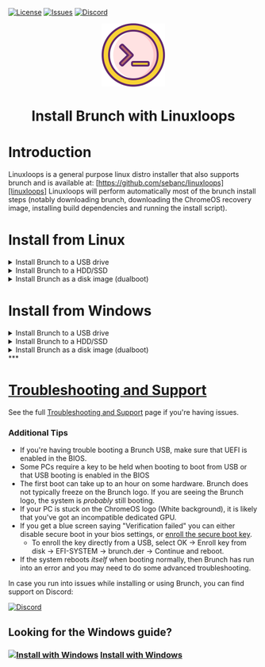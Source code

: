<div id="top"></div>

<!-- Shields/Logos -->
[![License][license-shield]][license-url]
[![Issues][issues-shield]][issues-url]
[![Discord][discord-shield]][discord-url]
<!-- Project Logo -->
<p align="center">
  <a href="https://github.com/sebanc/brunch" title="Brunch">
   <img src="../Images/terminal_icon-512.png" width="128px" alt="Logo"/>
  </a>
</p>
<h1 align="center">Install Brunch with Linuxloops</h1>
  
<!-- Installation Guides -->
# Introduction
Linuxloops is a general purpose linux distro installer that also supports brunch and is available at: [https://github.com/sebanc/linuxloops][linuxloops]
Linuxloops will perform automatically most of the brunch install steps (notably downloading brunch, downloading the ChromeOS recovery image, installing build dependencies and running the install script).
  
# Install from Linux
  
<details>
  <summary>Install Brunch to a USB drive</summary>
  
### Requirements
- x86_64 based computer with UEFI boot support
- Root access.
- 8 GB available in your home directory.
- Target USB must be 16 GB minimum.
  
### Install process
1. Identify the recovery suitable for your CPU:
  
#### Intel
* 6th gen -> 9th gen: "[shyvana][recovery-shyvana]" for Intel / "[bobba][recovery-bobba]" for Celeron.
* 10th gen: "[jinlon][recovery-jinlon]".
* 11th gen & above: "[voxel][recovery-voxel]".
#### AMD
* Ryzen: "[gumboz][recovery-gumboz]".
  
2. Install the zenity package for your distro:
  
Debian-based distro: sudo apt install zenity
Arch-based distro: sudo pacman -S zenity
Fedora-based distro: sudo dnf install zenity
  
3. Download the linuxloops script.
  
`curl -L https://raw.githubusercontent.com/sebanc/linuxloops/main/linuxloops -o ~/linuxloops`
  
4. Launch the linuxloops script and follow the GUI installer selecting "Brunch" as the distro and the recovery compatible with your CPU as the environment.
  
`sudo bash ~/linuxloops`
  
Choose "disk" at the install type prompt and select your USB flashdrive as destination.
  
5. Once the install process is finished, reboot your computer and select your USB drive as boot device.
  
6. (secure boot enabled) A blue screen saying `Verification failed: (15) Access Denied` may appear upon boot. 
  * To enroll the key directly from a USB, select OK -> Enroll key from disk -> EFI-SYSTEM -> brunch.der -> Continue and reboot.
  
### Next Steps
It is normal for the first boot to take a very long time, please be patient.
  
* The first boot is the best time to setup anything important such as [changing kernels][changing-kernels] or [framework options][framework-options] by selecting the "ChromeOS (Settings)" boot option. 
* If you have any issues, it is strongly advised to check out the [Brunch Configuration Menu][edit-brunch-config] for possible patches or solutions.
  
  
</details>
  
<details>
  <summary>Install Brunch to a HDD/SSD</summary>
  
### Requirements
- x86_64 based computer with UEFI boot support
- Root access.
- 8 GB available in your home directory.
- A USB drive that must be 16 GB minimum.
- A HDD/SSD drive that must also be 16 GB minimum.
  
### Install process
1. Make a Brunch USB flashdrive using the above "Install Brunch to a USB drive" guide.
  
2. Boot the ChromeOS USB drive, and switch to the TTY2 terminal with **Ctrl + Alt + F2**, then login as `chronos`.
  
3. Before continuing, you will need to know what disk you want to install to. Be absolutely sure **before** you continue, this installation will erase **everything** on that disk, including other partitions. The disk must be at least 16 GB, or the installation will fail. There are several ways to determine which disk is your target, in this example we will use `lsblk`.
  
`lsblk -e7`
  
4. Once you've determined your target disk, you're ready to install Brunch.
  * Replace `disk` in the below command with your target disk. (Such as `sdb`, `mmcblk0` or `nvme0n1` for example)
  
`sudo chromeos-install -dst /dev/disk`
  
The script will ask for confirmation. If you're ready to install, type `yes` into the prompt.
  
5. Reboot your computer and select your HDD/SDD in the boot menu.
  
### Next Steps
It is normal for the first boot to take a very long time, please be patient.
  
* The first boot is the best time to setup anything important such as [changing kernels][changing-kernels] or [framework options][framework-options] by selecting the "ChromeOS (Settings)" boot option. 
* If you have any issues, it is strongly advised to check out the [Brunch Configuration Menu][edit-brunch-config] for possible patches or solutions.
  
  
</details>
  
<details>
  <summary>Install Brunch as a disk image (dualboot)</summary>
  
### Requirements
- x86_64 based computer with UEFI boot support
- Root access.
- 8 GB available in your home directory.
- An unencrypted partition with 14 GB available (in ext4, btrfs, ntfs or exfat format).
- GRUB as bootloader.
  
### Install process
1. Identify the recovery suitable for your CPU:
  
#### Intel
* 6th gen -> 9th gen: "[shyvana][recovery-shyvana]" for Intel / "[bobba][recovery-bobba]" for Celeron.
* 10th gen: "[jinlon][recovery-jinlon]".
* 11th gen & above: "[voxel][recovery-voxel]".
#### AMD
* Ryzen: "[gumboz][recovery-gumboz]".
  
2. Install the zenity package for your distro:
  
Debian-based distro: sudo apt install zenity
Arch-based distro: sudo pacman -S zenity
Fedora-based distro: sudo dnf install zenity
  
3. Download the linuxloops script.
  
`curl -L https://raw.githubusercontent.com/sebanc/linuxloops/main/linuxloops -o ~/linuxloops`
  
4. Launch the linuxloops script and follow the GUI installer selecting "Brunch" as the distro and the recovery compatible with your CPU as the environment.
  
`sudo bash ~/linuxloops`
  
Choose "image" at the install type prompt, place the image on an unencrypted parition and define the disk image size.
  
5. At the end of the install process, the GUI installer will provide you with a command that will generate the needed GRUB configuration. Run it in a terminal.
  
6. (secure boot enabled) Once install is finished, run:
  
`sudo mokutil --import <image_path>/<image_name>.img.der`

7. Reboot your computer and launch Brunch from GRUB.
  
### Next Steps
It is normal for the first boot to take a very long time, please be patient.
  
* The first boot is the best time to setup anything important such as [changing kernels][changing-kernels] or [framework options][framework-options] by selecting the "ChromeOS (Settings)" boot option. 
* If you have any issues, it is strongly advised to check out the [Brunch Configuration Menu][edit-brunch-config] for possible patches or solutions.
  
  
</details>
  
  
# Install from Windows
  
<details>
  <summary>Install Brunch to a USB drive</summary>
  
### Requirements
- x86_64 based computer with UEFI boot support
- Microsoft Windows 10/11 with WSL2
- 22 GB available (8 GB for the install process, 14 GB for the USB image).
- Target USB must be 16 GB minimum.
  
### Install process
1. Identify the recovery suitable for your CPU:
  
#### Intel
* 6th gen -> 9th gen: "[shyvana][recovery-shyvana]" for Intel / "[bobba][recovery-bobba]" for Celeron.
* 10th gen: "[jinlon][recovery-jinlon]".
* 11th gen & above: "[voxel][recovery-voxel]".
#### AMD
* Ryzen: "[gumboz][recovery-gumboz]".
  
2. Launch WSL2 and install the zenity package:
  
`sudo apt update && sudo apt install zenity`
  
3. Download the linuxloops script.
  
`curl -L https://raw.githubusercontent.com/sebanc/linuxloops/main/linuxloops -o ~/linuxloops`
  
4. Launch the linuxloops script and follow the GUI installer selecting "Brunch" as the distro and the recovery compatible with your CPU as the environment.
  
`sudo bash ~/linuxloops`
  
Choose "image" at the install type prompt, place the image outside of WSL2 (e.g. /mnt/c/Users/"username"/Downloads) and define the disk image size as 14GB.
  
5. Once the install process is finished, use a software like Rufus or Etcher to write the image you have just create to an USB drive.
  
6. Reboot your computer and select your USB drive as boot device.
  
7. (secure boot enabled) A blue screen saying `Verification failed: (15) Access Denied` may appear upon boot. 
  * To enroll the key directly from a USB, select OK -> Enroll key from disk -> EFI-SYSTEM -> brunch.der -> Continue and reboot.
  
### Next Steps
It is normal for the first boot to take a very long time, please be patient.
  
* The first boot is the best time to setup anything important such as [changing kernels][changing-kernels] or [framework options][framework-options] by selecting the "ChromeOS (Settings)" boot option. 
* If you have any issues, it is strongly advised to check out the [Brunch Configuration Menu][edit-brunch-config] for possible patches or solutions.
  
  
</details>
  
<details>
  <summary>Install Brunch to a HDD/SSD</summary>
  
### Requirements
- x86_64 based computer with UEFI boot support
- Microsoft Windows 10/11 with WSL2
- 22 GB available (8 GB for the install process, 14 GB for the USB image).
- A USB drive that must be 16 GB minimum.
- A HDD/SSD drive that must also be 16 GB minimum.
  
### Install process
1. Make a Brunch USB flashdrive using the above "Install Brunch to a USB drive" guide.
  
2. Boot the ChromeOS USB drive, and switch to the TTY2 terminal with **Ctrl + Alt + F2**, then login as `chronos`.
  
3. Before continuing, you will need to know what disk you want to install to. Be absolutely sure **before** you continue, this installation will erase **everything** on that disk, including other partitions. The disk must be at least 16 GB, or the installation will fail. There are several ways to determine which disk is your target, in this example we will use `lsblk`.
  
`lsblk -e7`
  
4. Once you've determined your target disk, you're ready to install Brunch.
  * Replace `disk` in the below command with your target disk. (Such as `sdb`, `mmcblk0` or `nvme0n1` for example)
  
`sudo chromeos-install -dst /dev/disk`
  
The script will ask for confirmation. If you're ready to install, type `yes` into the prompt.
  
5. Reboot your computer and select your HDD/SDD in the boot menu.
  
### Next Steps
It is normal for the first boot to take a very long time, please be patient.
  
* The first boot is the best time to setup anything important such as [changing kernels][changing-kernels] or [framework options][framework-options] by selecting the "ChromeOS (Settings)" boot option. 
* If you have any issues, it is strongly advised to check out the [Brunch Configuration Menu][edit-brunch-config] for possible patches or solutions.
  
  
</details>
  
<details>
  <summary>Install Brunch as a disk image (dualboot)</summary>
  
### Requirements
- x86_64 based computer with UEFI boot support
- Microsoft Windows 10/11 with WSL2
- 8 GB available.
- An unencrypted partition with 14 GB available (in ntfs or exfat format).
- Secure boot disabled.
  
### Install process
1. Identify the recovery suitable for your CPU:
  
#### Intel
* 6th gen -> 9th gen: "[shyvana][recovery-shyvana]" for Intel / "[bobba][recovery-bobba]" for Celeron.
* 10th gen: "[jinlon][recovery-jinlon]".
* 11th gen & above: "[voxel][recovery-voxel]".
#### AMD
* Ryzen: "[gumboz][recovery-gumboz]".
  
2. Launch WSL2 and install the zenity package:
  
`sudo apt update && sudo apt install zenity`
  
3. Download the linuxloops script.
  
`curl -L https://raw.githubusercontent.com/sebanc/linuxloops/main/linuxloops -o ~/linuxloops`
  
4. Launch the linuxloops script and follow the GUI installer selecting "Brunch" as the distro and the recovery compatible with your CPU as the environment.
  
`sudo bash ~/linuxloops`
  
Choose "image" at the install type prompt, place the image on your unencrypted parition and define the disk image size.
  
5. Install [Grub2win][grub2win] and launch the program.
  
6. Click on the `Manage Boot Menu` button, then click `Chrome` under 'Import Configuration File'.
  
  * Select the .grub.txt file in the brunch image folder.
  * Click `Import Selected Items`
    * Your entry will not be saved unless you click `Apply`.
  
7. Prevent Windows from locking the NTFS partition.
  
ChromeOS will not be bootable and / or stable if you do not perform the below actions (Refer to Windows online resources if needed):
  - Ensure that bitlocker is disabled on the drive which contains the ChromeOS image or disable it.
  - Disable fast startup.
  - Disable hibernation.
  
At this point, you are ready to reboot and you'll be greeted by the Grub2win menu instead, select Brunch in the boot menu.
  
### Next Steps
It is normal for the first boot to take a very long time, please be patient.
  
* The first boot is the best time to setup anything important such as [changing kernels][changing-kernels] or [framework options][framework-options] by selecting the "ChromeOS (Settings)" boot option. 
* If you have any issues, it is strongly advised to check out the [Brunch Configuration Menu][edit-brunch-config] for possible patches or solutions.
  
  
</details>
 ***
  
# [Troubleshooting and Support][troubleshooting-and-faqs]
  
See the full [Troubleshooting and Support][troubleshooting-and-faqs] page if you're having issues.
  
### Additional Tips
* If you're having trouble booting a Brunch USB, make sure that UEFI is enabled in the BIOS.
* Some PCs require a key to be held when booting to boot from USB or that USB booting is enabled in the BIOS
* The first boot can take up to an hour on some hardware. Brunch does not typically freeze on the Brunch logo. If you are seeing the Brunch logo, the system is _probably_ still booting.
* If your PC is stuck on the ChromeOS logo (White background), it is likely that you've got an incompatible dedicated GPU.
* If you get a blue screen saying "Verification failed" you can either disable secure boot in your bios settings, or [enroll the secure boot key][secure-boot].
  * To enroll the key directly from a USB, select OK -> Enroll key from disk -> EFI-SYSTEM -> brunch.der -> Continue and reboot.
* If the system reboots _itself_ when booting normally, then Brunch has run into an error and you may need to do some advanced troubleshooting.
  
In case you run into issues while installing or using Brunch, you can find support on Discord:
  
[![Discord][discord-shield]][discord-url]
  
<!-- Alternate Guide -->
## Looking for the Windows guide?
### [![Install with Windows][windows-img]][windows-guide]  [Install with Windows][windows-guide]

<!-- Reference Links -->
<!-- Badges -->
[license-shield]: https://img.shields.io/github/license/sebanc/brunch?label=License&logo=Github&style=flat-square
[license-url]: ../LICENSE
[forks-shield]: https://img.shields.io/github/forks/sebanc/brunch?label=Forks&logo=Github&style=flat-square
[forks-url]: https://github.com/sebanc/brunch/fork
[stars-shield]: https://img.shields.io/github/stars/sebanc/brunch?label=Stars&logo=Github&style=flat-square
[stars-url]: https://github.com/sebanc/brunch/stargazers
[issues-shield]: https://img.shields.io/github/issues/sebanc/brunch?label=Issues&logo=Github&style=flat-square
[issues-url]: https://github.com/sebanc/brunch/issues
[pulls-shield]: https://img.shields.io/github/issues-pr/sebanc/brunch?label=Pull%20Requests&logo=Github&style=flat-square
[pulls-url]: https://github.com/sebanc/brunch/pulls
[discord-shield]: https://img.shields.io/badge/Discord-Join-7289da?style=flat-square&logo=discord&logoColor=%23FFFFFF
[discord-url]: https://discord.gg/x2EgK2M

<!-- Outbound Links -->
[linuxloops]: https://github.com/sebanc/linuxloops
[linuxloops-live]: https://github.com/sebanc/linuxloops/releases
[croissant]: https://github.com/imperador/chromefy
[swtpm]: https://github.com/stefanberger/swtpm
[linux-surface]: https://github.com/linux-surface/linux-surface
[chromebrew]: https://github.com/skycocker/chromebrew
[intel-cpus]: https://en.wikipedia.org/wiki/Intel_Core
[intel-list]: https://en.wikipedia.org/wiki/List_of_Intel_CPU_microarchitectures
[atom-cpus]: https://en.wikipedia.org/wiki/Intel_Atom
[atom-list]: https://en.wikipedia.org/wiki/List_of_Intel_Atom_microprocessors
[amd-sr-list]: https://en.wikipedia.org/wiki/List_of_AMD_accelerated_processing_units#%22Stoney_Ridge%22_(2016)
[amd-ry-list]: https://en.wikipedia.org/wiki/List_of_AMD_Ryzen_processors
[recovery-bobba]: https://cros.tech/device/bobba
[recovery-shyvana]: https://cros.tech/device/shyvana
[recovery-jinlon]: https://cros.tech/device/jinlon
[recovery-voxel]: https://cros.tech/device/voxel
[recovery-gumboz]: https://cros.tech/device/gumboz
[cros-tech]: https://cros.tech/
[cros-official]: https://cros-updates-serving.appspot.com/
[vboot-utils]: https://aur.archlinux.org/packages/vboot-utils
[rufus-link]: https://rufus.ie/
[etcher-link]: https://www.balena.io/etcher/
[grub2win]: https://sourceforge.net/projects/grub2win/

<!-- Images -->
[decon-icon-24]: ../Images/decon_icon-24.png
[decon-icon-512]: ../Images/decon_icon-512.png
[terminal-icon-24]: ../Images/terminal_icon-24.png
[terminal-icon-512]: ../Images/terminal_icon-512.png
[settings-icon-512]: ../Images/settings_icon-512.png
[windows-img]: https://img.icons8.com/color/24/000000/windows-10.png
[linux-img]: https://img.icons8.com/color/24/000000/linux--v1.png

<!-- Internal Links -->
[windows-guide]: ./install-with-windows.md
[linux-guide]: ./install-with-linux.md
[troubleshooting-and-faqs]: ./troubleshooting-and-faqs.md
[compatibility]: ../README.md#supported-hardware
[changing-kernels]: ./troubleshooting-and-faqs.md#kernels
[framework-options]: ./troubleshooting-and-faqs.md#framework-options
[releases-tab]: https://github.com/sebanc/brunch/releases
[latest-release]: https://github.com/sebanc/brunch/releases/latest
[brunch-der]: https://github.com/sebanc/brunch/raw/main/brunch.der
[secure-boot]: ./install-with-linux.md#secure-boot
[brunch-usb-guide-win]:  ./install-with-windows.md#usb-installations
[brunch-usb-guide-lin]:  ./install-with-linux.md#usb-installations
[edit-brunch-config]: ./troubleshooting-and-faqs.md#brunch-configuration-menu

